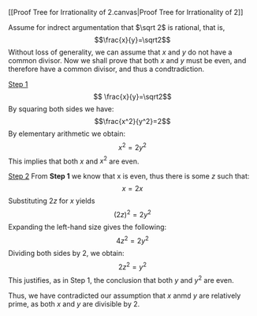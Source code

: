 
[[Proof Tree for Irrationality of 2.canvas|Proof Tree for Irrationality of 2]]

Assume for indrect argumentation that $\sqrt 2$ is rational, that is,
$$\frac{x}{y}=\sqrt2$$
Without loss of generality, we can assume that $x$ and $y$ do not have a common divisor.
Now we shall prove that both $x$ and $y$ must be even, and therefore have a common divisor, and thus a condtradiction.

<u>Step 1</u>
$$ \frac{x}{y}=\sqrt2$$
By squaring both sides we have:
$$\frac{x^2}{y^2}=2$$
By elementary arithmetic we obtain:
$$ x^{2}= 2y^2$$
This implies that both $x$ and $x^2$ are even.

<u>Step 2</u>
From **Step 1** we know that x is even, thus there is some $z$ such that:
$$ x=2x$$
Substituting $2z$ for $x$ yields
$$(2z)^2=2y^2$$
Expanding the left-hand size gives the following:
$$4z^2=2y^2$$
Dividing both sides by 2, we obtain:
$$2z^2=y^2$$
This justifies, as in Step 1, the conclusion that both $y$ and $y^2$ are even.

Thus, we have contradicted our assumption that $x$ anmd $y$ are relatively prime, as both $x$ and $y$ are divisible by 2.

